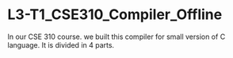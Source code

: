 # L3-T1_CSE310_Compiler_Offline
In our CSE 310 course. we built this compiler for small version of C language. It is divided in 4 parts.
